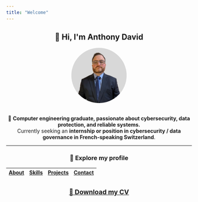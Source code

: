 ```yaml
---
title: "Welcome"
---
```


<div align="center">

## 👋 Hi, I'm Anthony David

<img src="/images/anthony_david.jpg" alt="Anthony David" width="150" style="border-radius: 50%; margin-bottom: 1rem;">


🎯 **Computer engineering graduate, passionate about cybersecurity, data protection, and reliable systems.**  
Currently seeking an **internship or position in cybersecurity / data governance in French-speaking Switzerland**.

---

### 📂 Explore my profile

| [About](about) | [Skills](skills) | [Projects](projects) | [Contact](contact) |
|---------------|------------------|-----------------------|--------------------|

<a href="/files/Anthony-David-CV.pdf" style="font-size: 1.1rem; font-weight: bold; display: inline-block; margin-top: 1rem;">📄 Download my CV</a>

</div>
